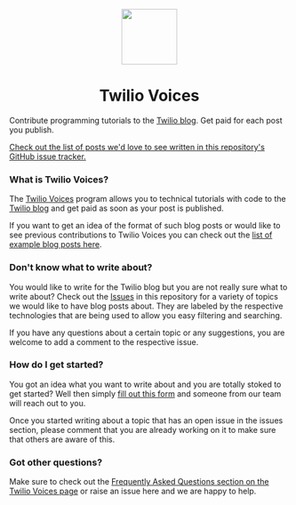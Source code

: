 <p align="center">
<img src="https://www.twilio.com/marketing/bundles/company-brand/img/logos/red/twilio-mark-red.svg" width="100">
<h1 align="center">Twilio Voices</h1>
</p>
<p>
Contribute programming tutorials to the <a href="https://www.twilio.com/blog">Twilio blog</a>. Get paid for each post you publish.
</p>
<p>
<a href="https://github.com/twilio/voices/issues">Check out the list of posts we'd love to see written in this repository's GitHub issue tracker.</a>
</p>

### What is Twilio Voices?

The [Twilio Voices](https://twiliovoices.com) program allows you to technical tutorials with code to the [Twilio blog](https://www.twilio.com/blog) and get paid as soon as your post is published.

If you want to get an idea of the format of such blog posts or would like to see previous contributions to Twilio Voices you can check out the [list of example blog posts here](https://twiliovoices.com).

### Don't know what to write about?

You would like to write for the Twilio blog but you are not really sure what to write about? Check out the [Issues](https://github.com/twilio/voices/issues) in this repository for a variety of topics we would like to have blog posts about. They are labeled by the respective technologies that are being used to allow you easy filtering and searching.

If you have any questions about a certain topic or any suggestions, you are welcome to add a comment to the respective issue.

### How do I get started?

You got an idea what you want to write about and you are totally stoked to get started? Well then simply [fill out this form](https://bit.ly/twilio-voices) and someone from our team will reach out to you.

Once you started writing about a topic that has an open issue in the issues section, please comment that you are already working on it to make sure that others are aware of this.

### Got other questions?

Make sure to check out the [Frequently Asked Questions section on the Twilio Voices page](https://twiliovoices.com) or raise an issue here and we are happy to help.

